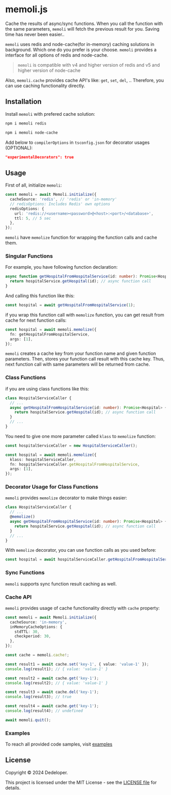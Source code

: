 # memoli.js

Cache the results of async/sync functions. When you call the function with the same parameters, `memoli` will fetch the previous result for you. Saving time has never been easier..

`memoli` uses redis and node-cache(for in-memory) caching solutions in background. Which one do you prefer is your choose. `memoli` provides a interface for all options of redis and node-cache.

> `memoli` is compatible with v4 and higher version of redis and v5 and higher version of node-cache

Also, `memoli.cache` provides cache API's like: `get`, `set`, `del`, ..
Therefore, you can use caching functionality directly.

## Installation

Install `memoli` with prefered cache solution:

```bash
npm i memoli redis
```

```bash
npm i memoli node-cache
```

Add below to `compilerOptions` in `tsconfig.json` for decorator usages (OPTIONAL):

```json
"experimentalDecorators": true
```

## Usage

First of all, initialize `memoli`:

```typescript
const memoli = await Memoli.initialize({
  cacheSource: 'redis', // 'redis' or 'in-memory'
  // redisOptions: Includes Redis' own options
  redisOptions: {
    url: 'redis://<username><password>@<host>:<port>/<database>',
    ttl: 5, // 5 sec
  },
});
```

`memoli` have `memolize` function for wrapping the function calls and cache them.

### Singular Functions

For example, you have following function declaration:

```typescript
async function getHospitalFromHospitalService(id: number): Promise<Hospital> {
  return hospitalService.getHospital(id); // async function call
}
```

And calling this function like this:

```typescript
const hospital = await getHospitalFromHospitalService(1);
```

if you wrap this function call with `memolize` function, you can get result from cache for next function calls:

```typescript
const hospital = await memoli.memolize({
  fn: getHospitalFromHospitalService,
  args: [1],
});
```

`memoli` creates a cache key from your function name and given function parameters. Then, stores your function call result with this cache key. Thus, next function call with same parameters will be returned from cache.

### Class Functions

if you are using class functions like this:

```typescript
class HospitalServiceCaller {
  // ...
  async getHospitalFromHospitalService(id: number): Promise<Hospital> {
    return hospitalService.getHospital(id); // async function call
  }
  // ...
}
```

You need to give one more parameter called `klass` to `memolize` function:

```typescript
const hospitalServiceCaller = new HospitalServiceCaller();

const hospital = await memoli.memolize({
  klass: hospitalServiceCaller,
  fn: hospitalServiceCaller.getHospitalFromHospitalService,
  args: [1],
});
```

### Decorator Usage for Class Functions

`memoli` provides `memolize` decorator to make things easier:

```typescript
class HospitalServiceCaller {
  // ...
  @memolize()
  async getHospitalFromHospitalService(id: number): Promise<Hospital> {
    return hospitalService.getHospital(id); // async function call
  }
  // ...
}
```

With `memolize` decorator, you can use function calls as you used before:

```typescript
const hospital = await hospitalServiceCaller.getHospitalFromHospitalService(1);
```

### Sync Functions

`memoli` supports sync function result caching as well.

### Cache API

`memoli` provides usage of cache functionality directly with `cache` property:

```typescript
const memoli = await Memoli.initialize({
  cacheSource: 'in-memory',
  inMemoryCacheOptions: {
    stdTTL: 30,
    checkperiod: 30,
  },
});

const cache = memoli.cache!;

const result1 = await cache.set('key-1', { value: 'value-1' });
console.log(result1); // { value: 'value-1' }

const result2 = await cache.get('key-1');
console.log(result2); // { value: 'value-1' }

const result3 = await cache.del('key-1');
console.log(result3); // true

const result4 = await cache.get('key-1');
console.log(result4); // undefined

await memoli.quit();
```

### Examples

To reach all provided code samples, visit [examples](https://github.com/akadirdev/memoli.js/tree/master/src/examples 'examples')

## License

Copyright © 2024 Dedeloper.

This project is licensed under the MIT License - see the [LICENSE file](https://github.com/akadirdev/memoli.js/blob/master/LICENSE.md 'LICENSE') for details.
